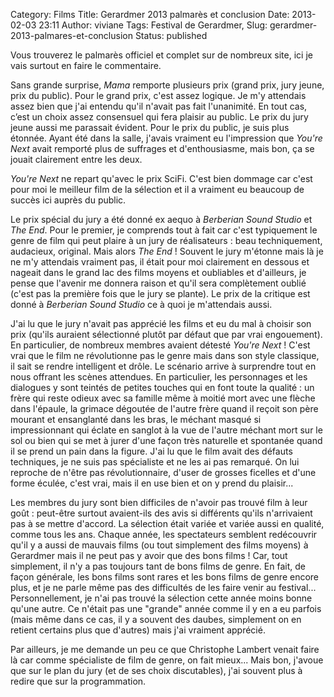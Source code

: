 Category: Films
Title: Gerardmer 2013 palmarès et conclusion
Date: 2013-02-03 23:11
Author: viviane
Tags: Festival de Gerardmer, 
Slug: gerardmer-2013-palmares-et-conclusion
Status: published

Vous trouverez le palmarès officiel et complet sur de nombreux site, ici je vais surtout en faire le commentaire.

Sans grande surprise, <em>Mama</em> remporte plusieurs prix (grand prix, jury jeune, prix du public). Pour le grand prix, c'est assez logique. Je m'y attendais assez bien que j'ai entendu qu'il n'avait pas fait l'unanimité. En tout cas, c’est un choix assez consensuel qui fera plaisir au public. Le prix du jury jeune aussi me parassait évident. Pour le prix du public, je suis plus étonnée. Ayant été dans la salle, j'avais vraiment eu l'impression que <em>You're Next</em> avait remporté plus de suffrages et d'enthousiasme, mais bon, ça se jouait clairement entre les deux.

<em>You're Next</em> ne repart qu'avec le prix SciFi. C'est bien dommage car c'est pour moi le meilleur film de la sélection et il a vraiment eu beaucoup de succès ici auprès du public.

Le prix spécial du jury a été donné ex aequo à <em>Berberian Sound Studio</em> et <em>The End</em>. Pour le premier, je comprends tout à fait car c'est typiquement le genre de film qui peut plaire à un jury de réalisateurs : beau techniquement, audacieux, original. Mais alors <em>The End</em> ! Souvent le jury m'étonne mais là je ne m'y attendais vraiment pas, il était pour moi clairement en dessous et nageait dans le grand lac des films moyens et oubliables et d'ailleurs, je pense que l'avenir me donnera raison et qu'il sera complètement oublié (c'est pas la première fois que le jury se plante). Le prix de la critique est donné à <em>Berberian Sound Studio</em> ce à quoi je m'attendais aussi.

J'ai lu que le jury n'avait pas apprécié les films et eu du mal à choisir son prix (qu'ils auraient sélectionné plutôt par défaut que par vrai engouement). En particulier, de nombreux membres avaient détesté <em>You're Next</em> ! C'est vrai que le film ne révolutionne pas le genre mais dans son style classique, il sait se rendre intelligent et drôle. Le scénario arrive à surprendre tout en nous offrant les scènes attendues. En particulier, les personnages et les dialogues y sont teintés de petites touches qui en font toute la qualité : un frère qui reste odieux avec sa famille même à moitié mort avec une flèche dans l'épaule, la grimace dégoutée de l'autre frère quand il reçoit son père mourant et ensanglanté dans les bras, le méchant masqué si impressionnant qui éclate en sanglot à la vue de l'autre méchant mort sur le sol ou bien qui se met à jurer d'une façon très naturelle et spontanée quand il se prend un pain dans la figure. J'ai lu que le film avait des défauts techniques, je ne suis pas spécialiste et ne les ai pas remarqué. On lui reproche de n'être pas révolutionnaire, d'user de grosses ficelles et d'une forme éculée, c'est vrai, mais il en use bien et on y prend du plaisir...

Les membres du jury sont bien difficiles de n'avoir pas trouvé film à leur goût : peut-être surtout avaient-ils des avis si différents qu'ils n'arrivaient pas à se mettre d'accord. La sélection était variée et variée aussi en qualité, comme tous les ans. Chaque année, les spectateurs semblent redécouvrir qu'il y a aussi de mauvais films (ou tout simplement des films moyens) à Gerardmer mais il ne peut pas y avoir que des bons films ! Car, tout simplement, il n'y a pas toujours tant de bons films de genre. En fait, de façon générale, les bons films sont rares et les bons films de genre encore plus, et je ne parle même pas des difficultés de les faire venir au festival... Personnellement, je n'ai pas trouvé la sélection cette année moins bonne qu'une autre. Ce n'était pas une "grande" année comme il y en a eu parfois (mais même dans ce cas, il y a souvent des daubes, simplement on en retient certains plus que d'autres) mais j'ai vraiment apprécié.

Par ailleurs, je me demande un peu ce que Christophe Lambert venait faire là car comme spécialiste de film de genre, on fait mieux... Mais bon, j'avoue que sur le plan du jury (et de ses choix discutables), j'ai souvent plus à redire que sur la programmation.